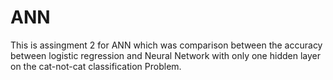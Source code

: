 # ANN
This is assingment 2 for ANN 
which was comparison between the accuracy between logistic regression and Neural Network with only one hidden layer on the cat-not-cat classification Problem.
